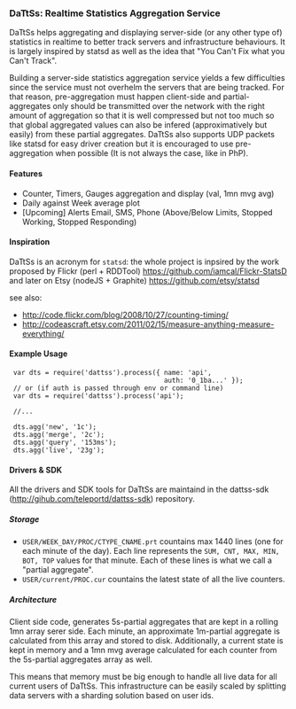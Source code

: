 ### DaTtSs: Realtime Statistics Aggregation Service

DaTtSs helps aggregating and displaying server-side (or any other type of) statistics in 
realtime to better track servers and infrastructure behaviours. It is largely inspired by
statsd as well as the idea that "You Can't Fix what you Can't Track".

Building a server-side statistics aggregation service yields a few difficulties since the service 
must not overhelm the servers that are being tracked. For that reason, pre-aggregation must 
happen client-side and partial-aggregates only should be transmitted over the network with the
right amount of aggregation so that it is well compressed but not too much so that global
aggregated values can also be infered (approximatively but easily) from these partial aggregates.
DaTtSs also supports UDP packets like statsd for easy driver creation but it is encouraged to
use pre-aggregation when possible (It is not always the case, like in PhP).

#### Features

- Counter, Timers, Gauges aggregation and display (val, 1mn mvg avg)
- Daily against Week average plot
- [Upcoming] Alerts Email, SMS, Phone (Above/Below Limits, Stopped Working, Stopped Responding) 

#### Inspiration

DaTtSs is an acronym for `statsd`: the whole project is inpsired by the work proposed by 
Flickr (perl + RDDTool) https://github.com/iamcal/Flickr-StatsD and later on Etsy (nodeJS + Graphite) 
https://github.com/etsy/statsd 

see also: 
- http://code.flickr.com/blog/2008/10/27/counting-timing/
- http://codeascraft.etsy.com/2011/02/15/measure-anything-measure-everything/

#### Example Usage

```
 var dts = require('dattss').process({ name: 'api',
                                       auth: '0_1ba...' });
 // or (if auth is passed through env or command line)
 var dts = require('dattss').process('api');

 //...

 dts.agg('new', '1c');
 dts.agg('merge', '2c');
 dts.agg('query', '153ms');
 dts.agg('live', '23g');
```

#### Drivers & SDK

All the drivers and SDK tools for DaTtSs are maintaind in the dattss-sdk 
(http://gihub.com/teleportd/dattss-sdk) repository.

##### Storage

- `USER/WEEK_DAY/PROC/CTYPE_CNAME.prt` countains max 1440 lines (one for each minute of the day).
Each line represents the `SUM, CNT, MAX, MIN, BOT, TOP` values for that minute. Each
of these lines is what we call a "partial aggregate".
- `USER/current/PROC.cur` countains the latest state of all the live counters. 

##### Architecture

Client side code, generates 5s-partial aggregates that are kept in a rolling 1mn array serer side.
Each minute, an approximate 1m-partial aggregate is calculated from this array and stored to disk.
Additionally, a current state is kept in memory and a 1mn mvg average calculated for each counter
from the 5s-partial aggregates array as well.

This means that memory must be big enough to handle all live data for all current
users of DaTtSs. This infrastructure can be easily scaled by splitting data servers with a
sharding solution based on user ids. 

